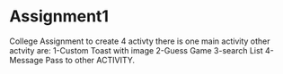 # Assignment1
College Assignment to create 4 activty
there is one main activity
other actvity are:
1-Custom Toast with image
2-Guess Game
3-search List
4-Message Pass to other ACTIVITY.
